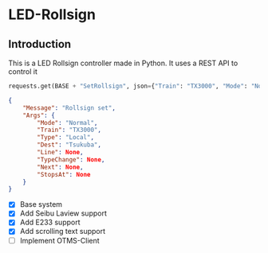 # LED-Rollsign

## Introduction

This is a LED Rollsign controller made in Python. It uses a REST API to control it

```python
requests.get(BASE + "SetRollsign", json={"Train": "TX3000", "Mode": "Normal", "Type": "Local", "Dest": "Tsukuba"})
```

```json
{
    "Message": "Rollsign set",
    "Args": {
        "Mode": "Normal",
        "Train": "TX3000",
        "Type": "Local",
        "Dest": "Tsukuba",
        "Line": None,
        "TypeChange": None,
        "Next": None,
        "StopsAt": None
    }
}
```


- [X] Base system
- [X] Add Seibu Laview support
- [X] Add E233 support
- [X] Add scrolling text support
- [ ] Implement OTMS-Client
